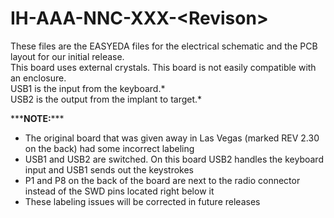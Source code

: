 # IH-AAA-NNC-XXX-\<Revison\>
These files are the EASYEDA files for the electrical schematic and the PCB layout for our initial release.  
This board uses external crystals.
This board is not easily compatible with an enclosure.  
USB1 is the input from the keyboard.\*  
USB2 is the output from the implant to target.\*

\*\*\***NOTE:**\*\*\*
- The original board that was given away in Las Vegas (marked REV 2.30 on the back) had some incorrect labeling
- USB1 and USB2 are switched. On this board USB2 handles the keyboard input and USB1 sends out the keystrokes
- P1 and P8 on the back of the board are next to the radio connector instead of the SWD pins located right below it
- These labeling issues will be corrected in future releases
